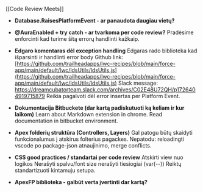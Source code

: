 [[Code Review Meets]]
- **Database.RaisesPlatformEvent - ar panaudota daugiau vietų?**

- **@AuraEnabled + try catch - ar tvarkoma per code review?**
Pradėsime enforcinti kad turime šitą errorų handlinti kažkaip.
- **Edgaro komentaras dėl exception handling**
Edgaras rado biblioteka kad išparsinti ir handlinti error body
Github link: [https://github.com/trailheadapps/lwc-recipes/blob/main/force-app/main/default/lwc/ldsUtils/ldsUtils.js](https://github.com/trailheadapps/lwc-recipes/blob/main/force-app/main/default/lwc/ldsUtils/ldsUtils.js)
Slack message: https://dreamcubatorteam.slack.com/archives/C02E48U72QH/p1726404919715879
Reikia pagalvoti dėl error insertas per Platform Event.
- **Dokumentacija Bitbuckete (dar kartą padiskutuoti ką keliam ir kur laikom)**
Learn about Markdown extension in chrome.
Read documentation in bitbucket environment.
- **Apex folderių struktūra (Controllers, Layers)**
Gal patogu būtų skaidyti funkcionalumus į atskirus folterius pagackes.
Nepatodu: reloadingti vscode po package-json atnaujinimo, merge conflicts.
- **CSS good practices / standartai per code review**
Atskirti view nuo logikos
Nerašyti spalvu/font size nerašyti tiesiogiai (var(--))
Reiktų standartizuoti kintamuju setupa.
- **ApexFP biblioteka - galbūt verta įvertinti dar kartą?**


